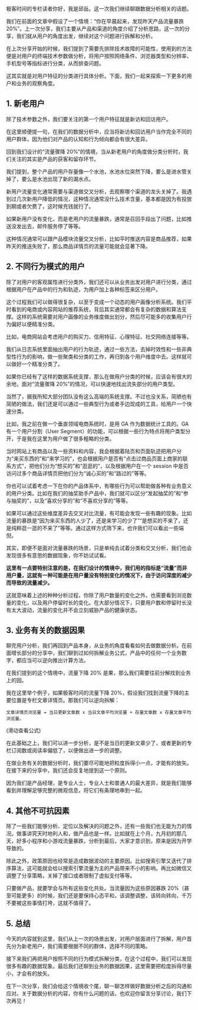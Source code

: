 极客时间的专栏读者你好，我是邱岳。这一次我们继续聊跟数据分析相关的话题。

我们在前面的文章中假设了一个情境：“你在早晨起来，发现昨天产品流量暴跌 20%”。上一次分享，我们主要从产品和渠道的角度介绍了分析思路，这一次的分享，我们就从用户的角度出发，继续对这个问题进行拆解和分析。

在上次分享开始的时候，我们提到了需要先排除技术故障的可能性，使用到的方法便是对用户的终端技术参数做分析，将用户按照网络条件、浏览器类型和分辨率、手机型号等指标进行分类，从而排查问题。

这其实就是对用户特征的分类进行具体分析。下面，我们一起来探索一下更多的用户和业务的观察角度。

## 1\. 新老用户

除了技术参数之外，我们要关注的第一个用户特征就是新访和回访用户。

在这里顺便提一句，在我们的数据分析中，应当将新访和回访用户当作完全不同的用户群体，因为他们对产品的认知和行为倾向都会有很大差异。

回到我们设计的“流量骤降 20%”的情境，当从新老用户的角度做分类分析时，我们关注的其实是产品的获客和留存环节。

我们提到，整个产品的用户存量像一个水池，水池水位突然下降，要么是进水管关掉了，要么是水池出现了新的漏水点。

新用户流量变化通常需要与渠道做交叉分析，去观察哪个渠道的龙头关掉了。我遇到过几次新用户降低的情况，这种情况通常没什么技术含量，基本都是因为有投放到期或者欠费了，这时候充钱就行了。

如果新用户没有变化，而是老用户的流量暴跌，通常是召回手段出了问题，比如推送没发出去，邮件服务停了等等。

这种情况通常可以跟产品模块流量交叉分析，比如平时推送内容是商品推荐，如果昨天的推送失败了，那么商品详情页的流量可能就会显著下降。

## 2\. 不同行为模式的用户

除了对用户的客观属性进行分类外，我们还可以从业务出发对用户进行分类，通过根据用户在产品中的行为和轨迹，为用户加上各种标签来区分用户。

这个过程我们可以做得很复杂，以至于变成一个动态的用户画像分析系统。我们平时看到的电商或内容网站的推荐系统，背后其实通常都会有复杂的数据和算法支撑。这样的系统需要对用户画像的业务维度做出划分，然后尽可能多的收集用户行为偏好以便精准分类。

比如，电商网站会考虑用户的购买力、信用特征、心理特征、社交网络连接等等。

我们从日志系统里面抽出用户的行为轨迹，通过一些方法，去掉时效性和一些非典型性行为的影响，做一些聚类和分类的工作，再归到各个用户维度中去。这样就可以做好一个精准分类了。

如果你已经有了这样的数据系统支撑，那么在做用户分类的时候，应该会有很大的余地，面对“流量骤降 20%”的情况，可以快速地找出流失部分的用户类型。

当然了，据我所知大部分团队没有这么高端的系统支撑。不过也没关系，简陋也有简陋的做法，我们还是可以通过一些典型行为或者手边现成的工具，给用户一个快速分类。

比如，我之前在做一个垂直领域电商系统时，是用 GA 作为数据统计工具的。GA 有一个用户分割（User Segment）的功能，可以根据一些行为特点将用户类型分开，于是我在这里为用户做了很多粗略的分类。

当时网站上有商品以及一些资料和内容，我会根据着陆页和页面轨迹把用户分为“来买东西的”和“来学习的”，也会根据用户是否有“点击过商品页面上商家的联系方式”，把他们分为“想买的”和“逛逛的”，以及根据用户在一个 session 中是否访问过多个商品详情页把他们分为“诚心买的”和“路过的”等等。

你也可以试着考虑一下在你的产品体系中，有哪些行为可以帮助做各种有业务意义的用户分类。比如在我们的抽奖助手产品中，我们就可以区分“发起抽奖的”和“参与抽奖的”，以及“喜欢分享的”和“不喜欢分享的”等等。

如果可以通过这些维度差异去交叉对比流量，有可能会发现一些有趣的现象。比如流量的暴跌是“因为来买东西的人少了，还是来学习的少了”“是想买的不来了，还是纯粹逛一逛的不来了”等等。通过这样方式筛下来，也许我们可以看出一些端倪。

其实，即便不是面对流量暴跌的场景，只是单纯去试着分类和交叉分析，我们也会发现很多有意思的数据现象，你不妨试试看。

**这里有一点要特别注意的是，在我们设计的情境中，我们用的指标是“流量”而非用户量，这就有一种可能是在用户量没有特别变化的情况下，由于访问深度的减少而导致的流量减少。**

这就意味着上述的种种分析过程，你除了用户数量的变化之外，也需要看到浏览数量的变化，以及用户停留时长的变化。在大部分情况下，只要用户数和停留时长没有太大波动，流量的变化并不会立刻威胁产品的健康状态。

## 3\. 业务有关的数据因果

聊完用户分析，我们再回到产品本身，从业务的角度看看如何去做数据分析。在前面增长部分的分享中，我们聊到过如何拆解业务公式，产品中的任何一个业务数字，都应当可以逆向推出计算方法。

在我们提到的这个情境中，流量下降 20% 是果，那么我们需要往前分解找到业务上的因。

我在这里举个例子，如果极客时间的流量下降 20%，假设我们找到流量下降的主要位置是专栏文章详情页。那我们可以逆向拆解：

```
文章详情页浏览量 = 当日更新文章数 x 当日文章平均浏览量 + 存量文章数 x 存量文章平均浏览量。

```

(滑动查看公式)

在此基础之上，我们可以进一步分析，是不是当日的更新文章少了，或者更新的专栏订阅数或阅读率偏低了，以便做出进一步的调整。

在做业务有关的数据分析时，我们要尽可能地把粒度拆得小一点，才能有的放矢。在接下来的分享中，我们还会反复地提到这一个原则。

因为我们是产品经理，是专业人士，专业人士和普通人的最大差异，就是我们能够看到并理解足够完整的微观信息，将它们有条理地串到一起。

## 4\. 其他不可抗因素

除了一些我们能够分析、定位以及解决的问题之外，还有一些我们也无能为力的情况。做事讲究天时地利人和，做产品也是一样。比如就在上个月，九月初的那几天，好多小程序和小游戏流量暴跌，分析到最后，大家才意识到，原来是因为开学导致的。

除此之外，政策原因也经常是造成数据波动的主要原因。比如搜索引擎又迭代了排序算法，这可能就会给以搜索引擎流量为主的产品带来不小的影响。再比如微信又调整了分享策略，关掉了接口或者限制了虚拟支付等等。

只要做产品，就要学会与所有这些变化共处。当流量因为这些原因暴跌 20%（甚至可能更多）的时候，我们还是要保持心态平和，该调整调整，该转向转向，千万不要被这些事情打垮，这就不值得了。

## 5\. 总结

今天的内容就到这里，我们从上一次的场景出发，对用户层面进行了拆解，用户首先分为新老用户，我们需要根据不同的群体，选择不同的策略。

接下来我们再把用户按照不同的行为模式拆解分类，在这个过程中，我们可以发现很多有趣的数据现象。最后我们还聊到业务的数据因果，这里需要把粒度拆得尽量小，才会有的放矢。

在下一次分享，我们会给这个情境收个尾，聊一聊怎样做好数据分析之后的沟通和应对。关于数据分析的内容，你有什么问题的话，也欢迎你留言分享讨论，我们下次再见！